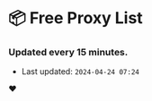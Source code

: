 # :package: Free Proxy List
### Updated every 15 minutes.

- Last updated: `2024-04-24 07:24`

:heart:

